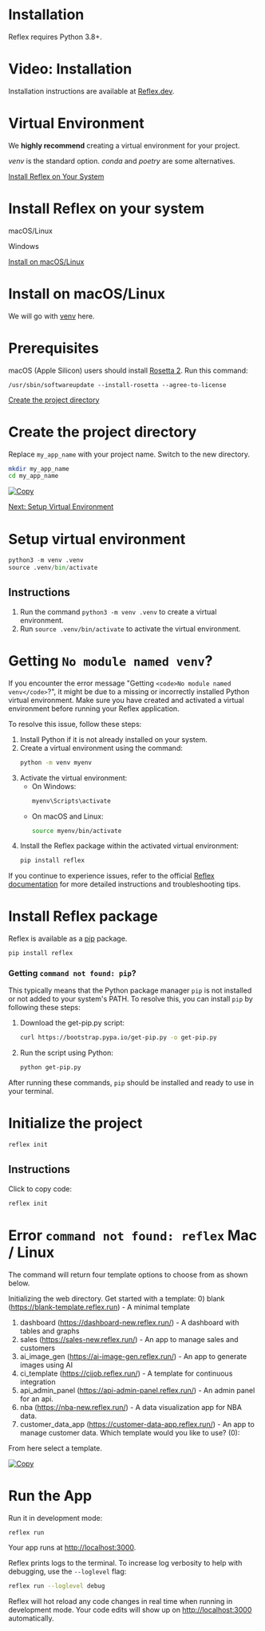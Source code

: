 # Installation

Reflex requires Python 3.8+. 

<div class="css-10ddbmu" data-orientation="vertical" data-variant="classic"><div class="AccordionItem css-tzz23y" data-orientation="vertical" data-state="closed"></div></div>

# Video: Installation

Installation instructions are available at [Reflex.dev](https://reflex.dev/docs/getting-started/installation/#virtual-environment).

# Virtual Environment

We **highly recommend** creating a virtual environment for your project.

*venv* is the standard option. *conda* and *poetry* are some alternatives.

[Install Reflex on Your System](https://reflex.dev/docs/getting-started/installation/)

# Install Reflex on your system

macOS/Linux

Windows

[Install on macOS/Linux](https://reflex.dev/docs/getting-started/installation/#install-on-macos/linux)

# Install on macOS/Linux

We will go with [venv] here.

[venv]: https://docs.python.org/3/library/venv.html

[Reflex Dev Installation Prerequisites]: https://reflex.dev/docs/getting-started/installation/#prerequisites

# Prerequisites

macOS (Apple Silicon) users should install [Rosetta 2](https://support.apple.com/en-us/HT211861). Run this command:

```
/usr/sbin/softwareupdate --install-rosetta --agree-to-license
```

[Create the project directory](https://reflex.dev/docs/getting-started/installation/)

# Create the project directory

Replace `my_app_name` with your project name. Switch to the new directory.

```sh
mkdir my_app_name
cd my_app_name
```

[![Copy](./assets/copy-icon.svg)](./assets/copy-code.sh)

<a href="https://reflex.dev/docs/getting-started/installation/#setup-virtual-environment">Next: Setup Virtual Environment</a>

# Setup virtual environment

```python
python3 -m venv .venv
source .venv/bin/activate
```

## Instructions
1. Run the command `python3 -m venv .venv` to create a virtual environment.
2. Run `source .venv/bin/activate` to activate the virtual environment.

# Getting `No module named venv`?

If you encounter the error message "Getting `<code>No module named venv</code>`?", it might be due to a missing or incorrectly installed Python virtual environment. Make sure you have created and activated a virtual environment before running your Reflex application.

To resolve this issue, follow these steps:

1. Install Python if it is not already installed on your system.
2. Create a virtual environment using the command:
   ```sh
   python -m venv myenv
   ```
3. Activate the virtual environment:
   - On Windows:
     ```sh
     myenv\Scripts\activate
     ```
   - On macOS and Linux:
     ```sh
     source myenv/bin/activate
     ```
4. Install the Reflex package within the activated virtual environment:
   ```sh
   pip install reflex
   ```

If you continue to experience issues, refer to the official [Reflex documentation](https://reflex.dev/docs/getting-started/installation/) for more detailed instructions and troubleshooting tips.

# Install Reflex package

Reflex is available as a [pip](https://pypi.org/project/pip/) package.

```shiki one-dark-pro
pip install reflex
```

<div class="css-116ytrl" data-orientation="vertical" data-variant="classic">
<div class="AccordionItem css-1g1zb7l" data-orientation="vertical" data-state="closed"></div>
</div>

### Getting `command not found: pip`?

This typically means that the Python package manager `pip` is not installed or not added to your system's PATH. To resolve this, you can install `pip` by following these steps:

1. Download the get-pip.py script:
   ```sh
   curl https://bootstrap.pypa.io/get-pip.py -o get-pip.py
   ```

2. Run the script using Python:
   ```sh
   python get-pip.py
   ```

After running these commands, `pip` should be installed and ready to use in your terminal.

# Initialize the project

```python
reflex init
```

## Instructions

Click to copy code:

```python
reflex init
```

# Error `command not found: reflex` Mac / Linux

The command will return four template options to choose from as shown below.

Initializing the web directory.
Get started with a template:
0) blank (https://blank-template.reflex.run) - A minimal template
1) dashboard (https://dashboard-new.reflex.run/) - A dashboard with tables and graphs
2) sales (https://sales-new.reflex.run/) - An app to manage sales and customers
3) ai_image_gen (https://ai-image-gen.reflex.run/) - An app to generate images using AI
4) ci_template (https://cijob.reflex.run/) - A template for continuous integration
5) api_admin_panel (https://api-admin-panel.reflex.run/) - An admin panel for an api.
6) nba (https://nba-new.reflex.run/) - A data visualization app for NBA data.
7) customer_data_app (https://customer-data-app.reflex.run/) - An app to manage customer data.
Which template would you like to use? (0):

From here select a template.

[![Copy](./path/to/copy-icon.png)](https://reflex.dev/docs/getting-started/installation/#run-the-app)

# Run the App

Run it in development mode:
```sh
reflex run
```

Your app runs at [http://localhost:3000](http://localhost:3000).

Reflex prints logs to the terminal. To increase log verbosity to help with debugging, use the `--loglevel` flag:
```sh
reflex run --loglevel debug
```

Reflex will hot reload any code changes in real time when running in development mode. Your code edits will show up on [http://localhost:3000](http://localhost:3000) automatically.